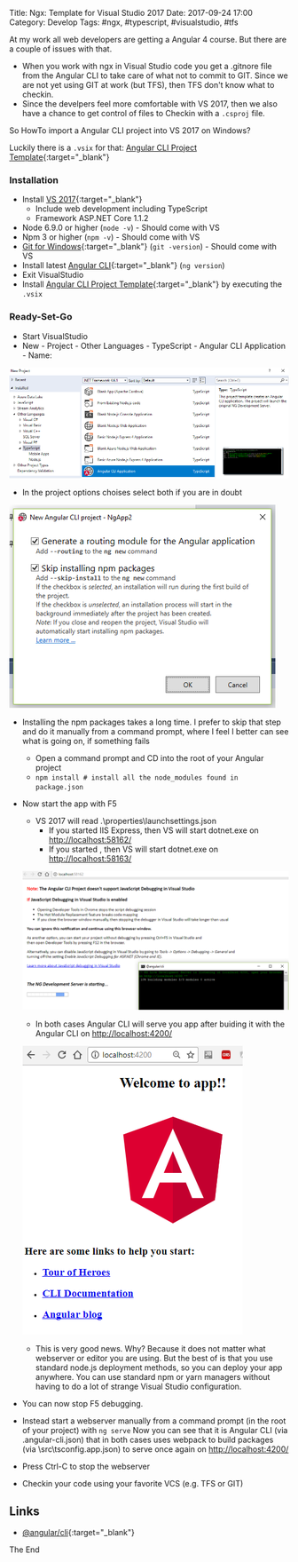 Title: Ngx: Template for Visual Studio 2017
Date: 2017-09-24 17:00
Category: Develop
Tags: #ngx, #typescript, #visualstudio, #tfs

At my work all web developers are getting a Angular 4 course.
But there are a couple of issues with that.

* When you work with ngx in Visual Studio code you get a .gitnore file from the Angular CLI to take care of what not to commit to GIT.
Since we are not yet using GIT at work (but TFS), then TFS don't know what to checkin.
* Since the develpers feel more comfortable with VS 2017, then we also have a chance to get control of files to Checkin with a `.csproj` file.

So HowTo import a Angular CLI project into VS 2017 on Windows?

Luckily there is a `.vsix` for that: [Angular CLI Project Template](https://marketplace.visualstudio.com/items?itemName=AndreyFomin.AngularCLIProjectTemplate){:target="_blank"}

### Installation
* Install [VS 2017](https://www.visualstudio.com/vs/community/){:target="_blank"}
    * Include web development including TypeScript
    * Framework ASP.NET Core 1.1.2
* Node 6.9.0 or higher (`node -v`) - Should come with VS
* Npm 3 or higher (`npm -v`) - Should come with VS
* [Git for Windows](https://git-scm.com/download/win){:target="_blank"} (`git -version`) - Should come with VS 
* Install latest [Angular CLI](https://www.npmjs.com/package/@angular/cli/tutorial){:target="_blank"} (`ng version`)
* Exit VisualStudio
* Install [Angular CLI Project Template](https://marketplace.visualstudio.com/items?itemName=AndreyFomin.AngularCLIProjectTemplate){:target="_blank"} by executing the `.vsix`
### Ready-Set-Go
* Start VisualStudio
* New - Project - Other Languages - TypeScript - Angular CLI Application - Name: <YourNgAppName>

![picture alt](img/2017-09-24-NewAngularCLIProject.PNG "New Angular CLI Project in Visual Studio 2017")

* In the project options choises select both if you are in doubt

![picture alt](img/2017-09-24-AngularCLIProjectOptions.PNG "Angular CLI Project options")

* Installing the npm packages takes a long time. I prefer to skip that step and do it manually from a command prompt, where I feel I better can see what is going on, if something fails
    * Open a command prompt and CD into the root of your Angular project
    * `npm install # install all the node_modules found in package.json`
* Now start the app with F5
    * VS 2017 will read .\properties\launchsettings.json
        * If you started IIS Express, then VS will start dotnet.exe on <http://localhost:58162/>
        * If you started <yourapp>, then VS will start dotnet.exe on <http://localhost:58163/>

    ![picture alt](img/2017-09-24-F5Startup1.PNG "F5 startup 1")

    * In both cases Angular CLI will serve you app after buiding it with the Angular CLI on <http://localhost:4200/>

    ![picture alt](img/2017-09-24-F5Startup2.PNG "F5 startup 2")

    * This is very good news. Why? Because it does not matter what webserver or editor you are using.
    But the best of is that you use standard node.js deployment methods, so you can deploy your app anywhere. You can use standard npm or yarn managers without having to do a lot of strange Visual Studio configuration.
* You can now stop F5 debugging.
* Instead start a webserver manually from a command prompt (in the root of your project) with `ng serve`
    Now you can see that it is Angular CLI (via .angular-cli.json) that in both cases uses webpack to build packages (via \src\tsconfig.app.json) to serve once again on <http://localhost:4200/>
* Press Ctrl-C to stop the webserver
* Checkin your code using your favorite VCS (e.g. TFS or GIT)

## Links
* [@angular/cli](https://www.npmjs.com/package/@angular/cli/){:target="_blank"}

The End
